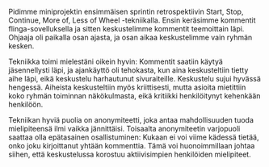 Pidimme miniprojektin ensimmäisen sprintin retrospektiivin Start, Stop, Continue, More of, Less of Wheel -tekniikalla. Ensin keräsimme kommentit flinga-sovelluksella
ja sitten keskustelimme kommentit teemoittain läpi. Ohjaaja oli paikalla osan ajasta, ja osan aikaa keskustelimme vain ryhmän kesken.

Tekniikka toimi mielestäni oikein hyvin: Kommentit saatiin käytyä jäsennellysti läpi, ja ajankäyttö oli tehokasta, kun aina keskusteltiin tietty aihe läpi, eikä keskustelu
harhautunut sivuraiteille. Keskustelu sujui hyvässä hengessä. Aiheista keskusteltiin myös kriittisesti, mutta asioita mietittiin koko ryhmän toiminnan näkökulmasta, 
eikä kritiikki henkilöitynyt kehenkään henkilöön.

Tekniikan hyviä puolia on anonymiteetti, joka antaa mahdollisuuden tuoda mielipiteensä ilmi vaikka jännittäisi. Toisaalta anonymiteetin varjopuoli saattaa olla 
epätasainen osallistuminen: Kukaan ei voi viime kädessä tietää, onko joku kirjoittanut yhtään kommenttia. Tämä voi huonoimmillaan johtaa siihen, että keskustelussa 
korostuu aktiivisimpien henkilöiden mielipiteet.
